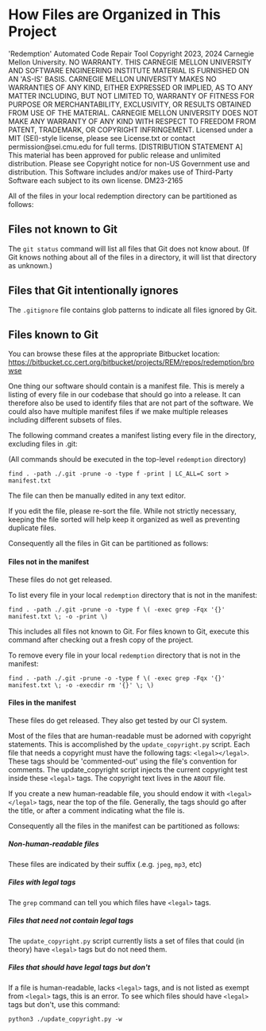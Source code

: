 # How Files are Organized in This Project

<legal>
'Redemption' Automated Code Repair Tool
Copyright 2023, 2024 Carnegie Mellon University.
NO WARRANTY. THIS CARNEGIE MELLON UNIVERSITY AND SOFTWARE ENGINEERING
INSTITUTE MATERIAL IS FURNISHED ON AN 'AS-IS' BASIS. CARNEGIE MELLON
UNIVERSITY MAKES NO WARRANTIES OF ANY KIND, EITHER EXPRESSED OR IMPLIED,
AS TO ANY MATTER INCLUDING, BUT NOT LIMITED TO, WARRANTY OF FITNESS FOR
PURPOSE OR MERCHANTABILITY, EXCLUSIVITY, OR RESULTS OBTAINED FROM USE OF
THE MATERIAL. CARNEGIE MELLON UNIVERSITY DOES NOT MAKE ANY WARRANTY OF ANY
KIND WITH RESPECT TO FREEDOM FROM PATENT, TRADEMARK, OR COPYRIGHT
INFRINGEMENT.
Licensed under a MIT (SEI)-style license, please see License.txt or
contact permission@sei.cmu.edu for full terms.
[DISTRIBUTION STATEMENT A] This material has been approved for public
release and unlimited distribution.  Please see Copyright notice for
non-US Government use and distribution.
This Software includes and/or makes use of Third-Party Software each
subject to its own license.
DM23-2165
</legal>

All of the files in your local redemption directory can be partitioned as follows:

## Files not known to Git

The `git status` command will list all files that Git does not know about. (If Git knows nothing about all of the files in a directory, it will list that directory as unknown.)

## Files that Git intentionally ignores

The `.gitignore` file contains glob patterns to indicate all files ignored by Git.

## Files known to Git

You can browse these files at the appropriate Bitbucket location:
https://bitbucket.cc.cert.org/bitbucket/projects/REM/repos/redemption/browse

One thing our software should contain is a manifest file. This is merely a listing of every file in our codebase that should go into a release. It can therefore also be used to identify files that are not part of the software.  We could also have multiple manifest files if we make multiple releases including different subsets of files.

The following command creates a manifest listing every file in the directory, excluding files in .git:

(All commands should be executed in the top-level `redemption` directory)

```shell
find . -path ./.git -prune -o -type f -print | LC_ALL=C sort > manifest.txt
```

The file can then be manually edited in any text editor.

If you edit the file, please re-sort the file. While not strictly necessary, keeping the file sorted will help keep it organized as well as preventing duplicate files.

Consequently all the files in Git can be partitioned as follows:

#### Files not in the manifest

These files do not get released.

To list every file in your local `redemption` directory that is not in the manifest:

```shell
find . -path ./.git -prune -o -type f \( -exec grep -Fqx '{}' manifest.txt \; -o -print \)
```

This includes all files not known to Git. For files known to Git, execute this command after checking out a fresh copy of the project.

To remove every file in your local `redemption` directory that is not in the manifest:

```shell
find . -path ./.git -prune -o -type f \( -exec grep -Fqx '{}' manifest.txt \; -o -execdir rm '{}' \; \)
```

#### Files in the manifest

These files do get released. They also get tested by our CI system.

Most of the files that are human-readable must be adorned with copyright statements. This is accomplished by the `update_copyright.py` script.  Each file that needs a copyright must have the following tags: `<legal></legal>`. These tags should be 'commented-out' using the file's convention for comments. The update_copyright script injects the current copyright test inside these `<legal>` tags. The copyright text lives in the `ABOUT` file.

If you create a new human-readable file, you should endow it with `<legal></legal>` tags, near the top of the file. Generally, the tags should go after the title, or after a comment indicating what the file is.

Consequently all the files in the manifest can be partitioned as follows:

##### Non-human-readable files

These files are indicated by their suffix (.e.g. `jpeg`, `mp3`, etc)

##### Files with legal tags

The `grep` command can tell you which files have `<legal>` tags.

##### Files that need not contain legal tags

The `update_copyright.py` script currently lists a set of files that could (in theory) have `<legal>` tags but do not need them.

##### Files that should have legal tags but don't

If a file is human-readable, lacks `<legal>` tags, and is not listed as exempt from `<legal>` tags, this is an error. To see which files should have `<legal>` tags but don't, use this command:

```shell
python3 ./update_copyright.py -w
```
